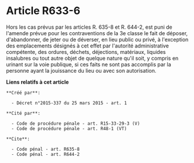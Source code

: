 # Article R633-6

Hors les cas prévus par les articles R. 635-8 et R. 644-2, est puni de l'amende prévue pour les contraventions de la 3e
classe le fait de déposer, d'abandonner, de jeter ou de déverser, en lieu public ou privé, à l'exception des emplacements
désignés à cet effet par l'autorité administrative compétente, des ordures, déchets, déjections, matériaux, liquides
insalubres ou tout autre objet de quelque nature qu'il soit, y compris en urinant sur la voie publique, si ces faits ne sont
pas accomplis par la personne ayant la jouissance du lieu ou avec son autorisation.

**Liens relatifs à cet article**

	**Créé par**:

	  - Décret n°2015-337 du 25 mars 2015 - art. 1

	**Cité par**:

	  - Code de procédure pénale - art. R15-33-29-3 (V)
	  - Code de procédure pénale - art. R48-1 (VT)

	**Cite**:

	  - Code pénal - art. R635-8
	  - Code pénal - art. R644-2
